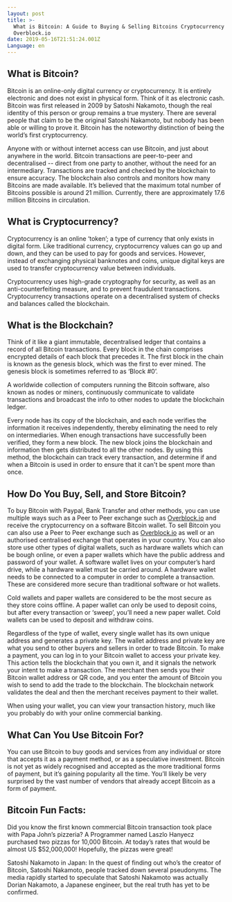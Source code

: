 ```yaml
---
layout: post
title: >-
  What is Bitcoin: A Guide to Buying & Selling Bitcoins Cryptocurrency |
  Overblock.io
date: 2019-05-16T21:51:24.001Z
Language: en
---
```

## What is Bitcoin?

Bitcoin is an online-only digital currency or cryptocurrency. It is entirely electronic and does not exist in physical form. Think of it as electronic cash. Bitcoin was first released in 2009 by Satoshi Nakamoto, though the real identity of this person or group remains a true mystery. There are several people that claim to be the original Satoshi Nakamoto, but nobody has been able or willing to prove it. Bitcoin has the noteworthy distinction of being the world’s first cryptocurrency. 

Anyone with or without internet access can use Bitcoin, and just about anywhere in the world. Bitcoin transactions are peer-to-peer and decentralised -- direct from one party to another, without the need for an intermediary. Transactions are tracked and checked by the blockchain to ensure accuracy. The blockchain also controls and monitors how many Bitcoins are made available. It’s believed that the maximum total number of Bitcoins possible is around 21 million. Currently, there are approximately 17.6 million Bitcoins in circulation.   

## What is Cryptocurrency?

Cryptocurrency is an online ‘token’; a type of currency that only exists in digital form. Like traditional currency, cryptocurrency values can go up and down, and they can be used to pay for goods and services. However, instead of exchanging physical banknotes and coins, unique digital keys are used to transfer cryptocurrency value between individuals. 

Cryptocurrency uses high-grade cryptography for security, as well as an anti-counterfeiting measure, and to prevent fraudulent transactions. Cryptocurrency transactions operate on a decentralised system of checks and balances called the blockchain. 

## What is the Blockchain?

Think of it like a giant immutable, decentralised ledger that contains a record of all Bitcoin transactions. Every block in the chain comprises encrypted details of each block that precedes it. The first block in the chain is known as the genesis block, which was the first to ever mined. The genesis block is sometimes referred to as ‘Block #0’. 

A worldwide collection of computers running the Bitcoin software, also known as nodes or miners, continuously communicate to validate transactions and broadcast the info to other nodes to update the blockchain ledger. 

Every node has its copy of the blockchain, and each node verifies the information it receives independently, thereby eliminating the need to rely on intermediaries. When enough transactions have successfully been verified, they form a new block. The new block joins the blockchain and information then gets distributed to all the other nodes. By using this method, the blockchain can track every transaction, and determine if and when a Bitcoin is used in order to ensure that it can't be spent more than once.   

## How Do You Buy, Sell, and Store Bitcoin?

To buy Bitcoin with Paypal, Bank Transfer and other methods, you can use multiple ways such as a Peer to Peer exchange such as [Overblock.io](overblock.io/buy-bitcoin) and receive the cryptocurrency on a software Bitcoin wallet. To sell Bitcoin you can also use a Peer to Peer exchange such as [Overblock.io](overblock.io/sell-bitcoin) as well or an authorised centralised exchange that operates in your country. You can also store use other types of digital wallets, such as hardware wallets which can be bough online, or even a paper wallets which have the public address and password of your wallet. A software wallet lives on your computer’s hard drive, while a hardware wallet must be carried around. A hardware wallet needs to be connected to a computer in order to complete a transaction. These are considered more secure than traditional software or hot wallets. 

Cold wallets and paper wallets are considered to be the most secure as they store coins offline. A paper wallet can only be used to deposit coins, but after every transaction or ‘sweep’, you’ll need a new paper wallet. Cold wallets can be used to deposit and withdraw coins.

Regardless of the type of wallet, every single wallet has its own unique address and generates a private key. The wallet address and private key are what you send to other buyers and sellers in order to trade Bitcoin. To make a payment, you can log in to your Bitcoin wallet to access your private key. This action tells the blockchain that you own it, and it signals the network your intent to make a transaction. The merchant then sends you their Bitcoin wallet address or QR code, and you enter the amount of Bitcoin you wish to send to add the trade to the blockchain. The blockchain network validates the deal and then the merchant receives payment to their wallet.    

When using your wallet, you can view your transaction history, much like you probably do with your online commercial banking.

## What Can You Use Bitcoin For?

You can use Bitcoin to buy goods and services from any individual or store that accepts it as a payment method, or as a speculative investment. Bitcoin is not yet as widely recognised and accepted as the more traditional forms of payment, but it’s gaining popularity all the time. You’ll likely be very surprised by the vast number of vendors that already accept Bitcoin as a form of payment.

## Bitcoin Fun Facts:

Did you know the first known commercial Bitcoin transaction took place with Papa John’s pizzeria? A Programmer named Laszlo Hanyecz purchased two pizzas for 10,000 Bitcoin. At today’s rates that would be almost US $52,000,000! Hopefully, the pizzas were great!

Satoshi Nakamoto in Japan: In the quest of finding out who’s the creator of Bitcoin, Satoshi Nakamoto, people tracked down several pseudonyms. The media rapidly started to speculate that Satoshi Nakamoto was actually Dorian Nakamoto, a Japanese engineer, but the real truth has yet to be confirmed.
